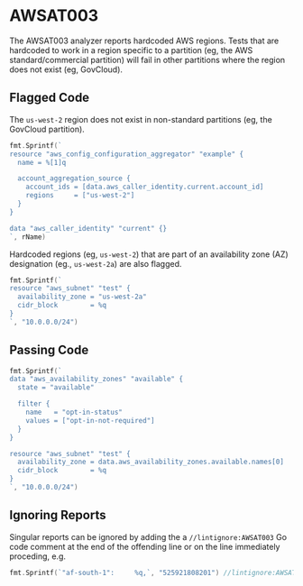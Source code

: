 # AWSAT003

The AWSAT003 analyzer reports hardcoded AWS regions. Tests that are hardcoded
to work in a region specific to a partition (eg, the AWS standard/commercial
partition) will fail in other partitions where the region does not exist (eg,
GovCloud).

## Flagged Code

The `us-west-2` region does not exist in non-standard partitions (eg, the
GovCloud partition).

```go
fmt.Sprintf(`
resource "aws_config_configuration_aggregator" "example" {
  name = %[1]q

  account_aggregation_source {
    account_ids = [data.aws_caller_identity.current.account_id]
    regions     = ["us-west-2"]
  }
}

data "aws_caller_identity" "current" {}
`, rName)
```

Hardcoded regions (eg, `us-west-2`) that are part of an availability zone (AZ)
designation (eg., `us-west-2a`) are also flagged.

```go
fmt.Sprintf(`
resource "aws_subnet" "test" {
  availability_zone = "us-west-2a"
  cidr_block        = %q
}
`, "10.0.0.0/24")
```

## Passing Code

```go
fmt.Sprintf(`
data "aws_availability_zones" "available" {
  state = "available"

  filter {
    name   = "opt-in-status"
    values = ["opt-in-not-required"]
  }
}

resource "aws_subnet" "test" {
  availability_zone = data.aws_availability_zones.available.names[0]
  cidr_block        = %q
}
`, "10.0.0.0/24")
```

## Ignoring Reports

Singular reports can be ignored by adding the a `//lintignore:AWSAT003` Go code comment at the end of the offending line or on the line immediately proceding, e.g.

```go
fmt.Sprintf(`"af-south-1":     %q,`, "525921808201") //lintignore:AWSAT003
```
